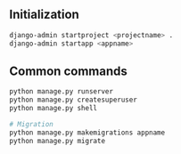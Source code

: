 ---
---

## Initialization

```bash
django-admin startproject <projectname> .
django-admin startapp <appname>
```

## Common commands

```bash
python manage.py runserver
python manage.py createsuperuser
python manage.py shell

# Migration
python manage.py makemigrations appname
python manage.py migrate
```
